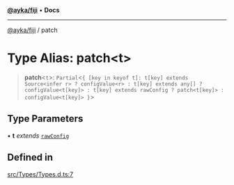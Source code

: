 [**@ayka/fiji**](../README.md) • **Docs**

***

[@ayka/fiji](../globals.md) / patch

# Type Alias: patch\<t\>

> **patch**\<`t`\>: `Partial`\<`{ [key in keyof t]: t[key] extends Source<infer r> ? configValue<r> : t[key] extends any[] ? configValue<t[key]> : t[key] extends rawConfig ? patch<t[key]> : configValue<t[key]> }`\>

## Type Parameters

• **t** *extends* [`rawConfig`](rawConfig.md)

## Defined in

[src/Types/Types.d.ts:7](https://github.com/AndreyMork/fiji/blob/144c0091223d6b00e7f3dad83fbdc3098be7f48c/src/Types/Types.d.ts#L7)
